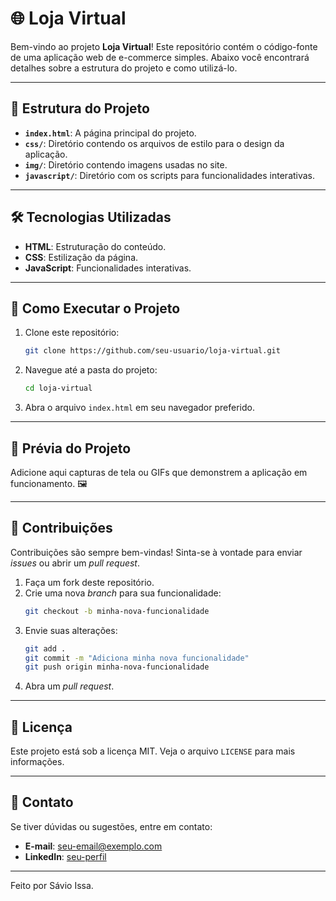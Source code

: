 # 🌐 Loja Virtual

Bem-vindo ao projeto **Loja Virtual**! Este repositório contém o código-fonte de uma aplicação web de e-commerce simples. Abaixo você encontrará detalhes sobre a estrutura do projeto e como utilizá-lo.

---

## 📁 Estrutura do Projeto

- **`index.html`**: A página principal do projeto.
- **`css/`**: Diretório contendo os arquivos de estilo para o design da aplicação.
- **`img/`**: Diretório contendo imagens usadas no site.
- **`javascript/`**: Diretório com os scripts para funcionalidades interativas.

---

## 🛠️ Tecnologias Utilizadas

- **HTML**: Estruturação do conteúdo.
- **CSS**: Estilização da página.
- **JavaScript**: Funcionalidades interativas.

---

## 🚀 Como Executar o Projeto

1. Clone este repositório:
   ```bash
   git clone https://github.com/seu-usuario/loja-virtual.git
   ```
2. Navegue até a pasta do projeto:
   ```bash
   cd loja-virtual
   ```
3. Abra o arquivo `index.html` em seu navegador preferido.

---

## 📸 Prévia do Projeto

Adicione aqui capturas de tela ou GIFs que demonstrem a aplicação em funcionamento. 🖼️

---

## 🤝 Contribuições

Contribuições são sempre bem-vindas! Sinta-se à vontade para enviar *issues* ou abrir um *pull request*.

1. Faça um fork deste repositório.
2. Crie uma nova *branch* para sua funcionalidade:
   ```bash
   git checkout -b minha-nova-funcionalidade
   ```
3. Envie suas alterações:
   ```bash
   git add .
   git commit -m "Adiciona minha nova funcionalidade"
   git push origin minha-nova-funcionalidade
   ```
4. Abra um *pull request*.

---

## 📝 Licença

Este projeto está sob a licença MIT. Veja o arquivo `LICENSE` para mais informações.

---

## 📧 Contato

Se tiver dúvidas ou sugestões, entre em contato:

- **E-mail**: seu-email@exemplo.com
- **LinkedIn**: [seu-perfil](https://linkedin.com/in/seu-perfil)

---

Feito por Sávio Issa.
